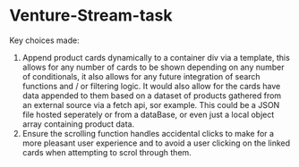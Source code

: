 # Venture-Stream-task

Key choices made:

1. Append product cards dynamically to a container div via a template, this allows for any number of cards to be shown depending on any number of conditionals, it also allows for any future integration of search functions and / or filtering logic. It would also allow for the cards have data appended to them based on a dataset of products gathered from an external source via a fetch api, sor example. This could be a JSON file hosted seperately or from a dataBase, or even just a local object array containing product data. 
2. Ensure the scrolling function handles accidental clicks to make for a more pleasant user experience and to avoid a user clicking on the linked cards when attempting to scrol through them.
